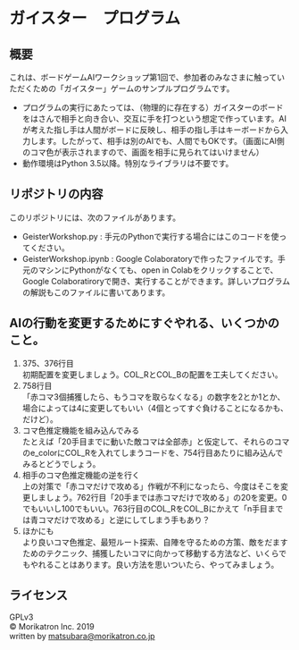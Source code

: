 # ガイスター　プログラム

## 概要
これは、ボードゲームAIワークショップ第1回で、参加者のみなさまに触っていただくための「ガイスター」ゲームのサンプルプログラムです。  
* プログラムの実行にあたっては、（物理的に存在する）ガイスターのボードをはさんで相手と向き合い、交互に手を打つという想定で作っています。AIが考えた指し手は人間がボードに反映し、相手の指し手はキーボードから入力します。したがって、相手は別のAIでも、人間でもOKです。（画面にAI側のコマ色が表示されますので、画面を相手に見られてはいけません）
* 動作環境はPython 3.5以降。特別なライブラリは不要です。

## リポジトリの内容
このリポジトリには、次のファイルがあります。
* GeisterWorkshop.py : 手元のPythonで実行する場合にはこのコードを使ってください。
* GeisterWorkshop.ipynb : Google Colaboratoryで作ったファイルです。手元のマシンにPythonがなくても、open in Colabをクリックすることで、Google Colaboratiroryで開き、実行することができます。詳しいプログラムの解説もこのファイルに書いてあります。

## AIの行動を変更するためにすぐやれる、いくつかのこと。

1. 375、376行目  
初期配置を変更しましょう。COL_RとCOL_Bの配置を工夫してください。
1. 758行目  
「赤コマ3個捕獲したら、もうコマを取らなくなる」の数字を2とか1とか、場合によっては4に変更してもいい（4個とってすぐ負けることになるかも、だけど）。
1. コマ色推定機能を組み込んでみる  
たとえば「20手目までに動いた敵コマは全部赤」と仮定して、それらのコマのe_colorにCOL_Rを入れてしまうコードを、754行目あたりに組み込んでみるとどうでしょう。
1. 相手のコマ色推定機能の逆を行く  
上の対策で「赤コマだけで攻める」作戦が不利になったら、今度はそこを変更しましょう。762行目「20手までは赤コマだけで攻める」の20を変更。0でもいいし100でもいい。763行目のCOL_RをCOL_Bにかえて「n手目までは青コマだけで攻める」と逆にしてしまう手もあり？
1. ほかにも  
より良いコマ色推定、最短ルート探索、自陣を守るための方策、敵をだますためのテクニック、捕獲したいコマに向かって移動する方法など、いくらでもやれることはあります。良い方法を思いついたら、やってみましょう。


## ライセンス
GPLv3  
© Morikatron Inc. 2019  
written by matsubara@morikatron.co.jp  
